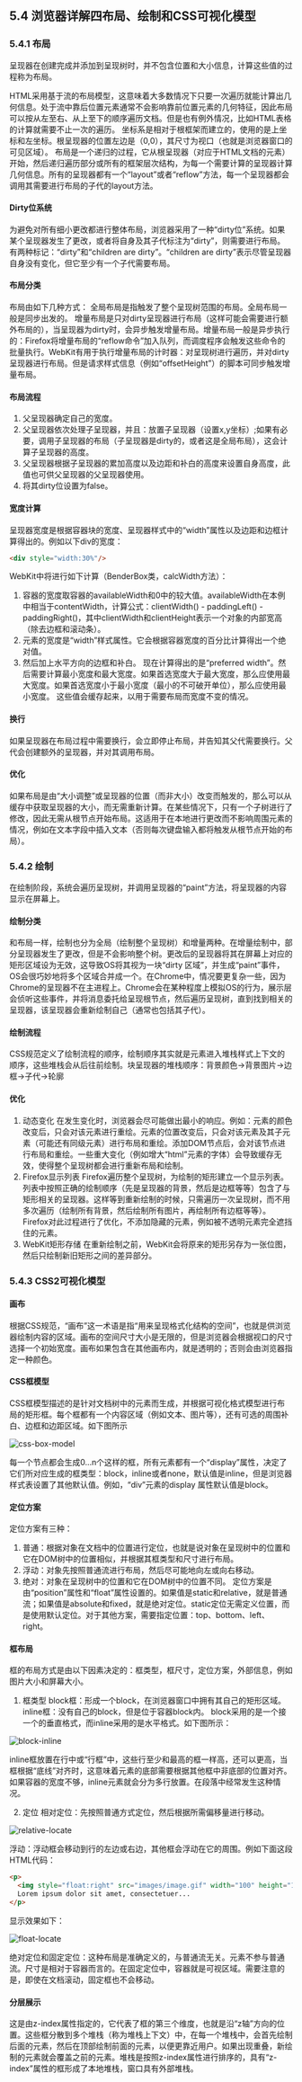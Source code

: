 ## 5.4 浏览器详解四布局、绘制和CSS可视化模型

### 5.4.1 布局
呈现器在创建完成并添加到呈现树时，并不包含位置和大小信息，计算这些值的过程称为布局。

HTML采用基于流的布局模型，这意味着大多数情况下只要一次遍历就能计算出几何信息。处于流中靠后位置元素通常不会影响靠前位置元素的几何特征，因此布局可以按从左至右、从上至下的顺序遍历文档。但是也有例外情况，比如HTML表格的计算就需要不止一次的遍历。
坐标系是相对于根框架而建立的，使用的是上坐标和左坐标。根呈现器的位置左边是（0,0），其尺寸为视口（也就是浏览器窗口的可见区域）。
布局是一个递归的过程，它从根呈现器（对应于HTML文档的<html>元素）开始，然后递归遍历部分或所有的框架层次结构，为每一个需要计算的呈现器计算几何信息。所有的呈现器都有一个“layout”或者“reflow”方法，每一个呈现器都会调用其需要进行布局的子代的layout方法。

#### Dirty位系统
为避免对所有细小更改都进行整体布局，浏览器采用了一种“dirty位”系统。如果某个呈现器发生了更改，或者将自身及其子代标注为“dirty”，则需要进行布局。有两种标记：“dirty”和“children are dirty”。“children are dirty”表示尽管呈现器自身没有变化，但它至少有一个子代需要布局。

#### 布局分类
布局由如下几种方式：
全局布局是指触发了整个呈现树范围的布局。全局布局一般是同步出发的。
增量布局是只对dirty呈现器进行布局（这样可能会需要进行额外布局的），当呈现器为dirty时，会异步触发增量布局。增量布局一般是异步执行的：Firefox将增量布局的“reflow命令”加入队列，而调度程序会触发这些命令的批量执行。WebKit有用于执行增量布局的计时器：对呈现树进行遍历，并对dirty呈现器进行布局。但是请求样式信息（例如“offsetHeight”）的脚本可同步触发增量布局。

#### 布局流程
1. 父呈现器确定自己的宽度。
2. 父呈现器依次处理子呈现器，并且：放置子呈现器（设置x,y坐标）;如果有必要，调用子呈现器的布局（子呈现器是dirty的，或者这是全局布局），这会计算子呈现器的高度。
3. 父呈现器根据子呈现器的累加高度以及边距和补白的高度来设置自身高度，此值也可供父呈现器的父呈现器使用。
4. 将其dirty位设置为false。

#### 宽度计算
呈现器宽度是根据容器块的宽度、呈现器样式中的“width”属性以及边距和边框计算得出的。例如以下div的宽度：
```html
<div style="width:30%"/>
```
WebKit中将进行如下计算（BenderBox类，calcWidth方法）：
1. 容器的宽度取容器的availableWidth和0中的较大值。availableWidth在本例中相当于contentWidth，计算公式：clientWidth() - paddingLeft() - paddingRight()，其中clientWidth和clientHeight表示一个对象的内部宽高（除去边框和滚动条）。
2. 元素的宽度是“width”样式属性。它会根据容器宽度的百分比计算得出一个绝对值。
3. 然后加上水平方向的边框和补白。
现在计算得出的是“preferred width”。然后需要计算最小宽度和最大宽度。如果首选宽度大于最大宽度，那么应使用最大宽度。如果首选宽度小于最小宽度（最小的不可破开单位），那么应使用最小宽度。
这些值会缓存起来，以用于需要布局而宽度不变的情况。

#### 换行
如果呈现器在布局过程中需要换行，会立即停止布局，并告知其父代需要换行。父代会创建额外的呈现器，并对其调用布局。

#### 优化
如果布局是由“大小调整”或呈现器的位置（而非大小）改变而触发的，那么可以从缓存中获取呈现器的大小，而无需重新计算。在某些情况下，只有一个子树进行了修改，因此无需从根节点开始布局。这适用于在本地进行更改而不影响周围元素的情况，例如在文本字段中插入文本（否则每次键盘输入都将触发从根节点开始的布局）。

### 5.4.2 绘制
在绘制阶段，系统会遍历呈现树，并调用呈现器的“paint”方法，将呈现器的内容显示在屏幕上。

#### 绘制分类
和布局一样，绘制也分为全局（绘制整个呈现树）和增量两种。在增量绘制中，部分呈现器发生了更改，但是不会影响整个树。更改后的呈现器将其在屏幕上对应的矩形区域设为无效，这导致OS将其视为一块“dirty 区域”，并生成“paint”事件，OS会很巧妙地将多个区域合并成一个。在Chrome中，情况要更复杂一些，因为Chrome的呈现器不在主进程上。Chrome会在某种程度上模拟OS的行为，展示层会侦听这些事件，并将消息委托给呈现根节点，然后遍历呈现树，直到找到相关的呈现器，该呈现器会重新绘制自己（通常也包括其子代）。

#### 绘制流程
CSS规范定义了绘制流程的顺序，绘制顺序其实就是元素进入堆栈样式上下文的顺序，这些堆栈会从后往前绘制。块呈现器的堆栈顺序：背景颜色->背景图片->边框->子代->轮廓

#### 优化
1. 动态变化 在发生变化时，浏览器会尽可能做出最小的响应。例如：元素的颜色改变后，只会对该元素进行重绘。元素的位置改变后，只会对该元素及其子元素（可能还有同级元素）进行布局和重绘。添加DOM节点后，会对该节点进行布局和重绘。一些重大变化（例如增大“html”元素的字体）会导致缓存无效，使得整个呈现树都会进行重新布局和绘制。
2. Firefox显示列表
Firefox遍历整个呈现树，为绘制的矩形建立一个显示列表。列表中按照正确的绘制顺序（先是呈现器的背景，然后是边框等等）包含了与矩形相关的呈现器。这样等到重新绘制的时候，只需遍历一次呈现树，而不用多次遍历（绘制所有背景，然后绘制所有图片，再绘制所有边框等等）。Firefox对此过程进行了优化，不添加隐藏的元素，例如被不透明元素完全遮挡住的元素。
3. WebKit矩形存储
在重新绘制之前，WebKit会将原来的矩形另存为一张位图，然后只绘制新旧矩形之间的差异部分。

### 5.4.3 CSS2可视化模型
#### 画布

根据CSS规范，“画布”这一术语是指“用来呈现格式化结构的空间”，也就是供浏览器绘制内容的区域。画布的空间尺寸大小是无限的，但是浏览器会根据视口的尺寸选择一个初始宽度。画布如果包含在其他画布内，就是透明的；否则会由浏览器指定一种颜色。

#### CSS框模型
CSS框模型描述的是针对文档树中的元素而生成，并根据可视化格式模型进行布局的矩形框。每个框都有一个内容区域（例如文本、图片等），还有可选的周围补白、边框和边距区域。如下图所示

![css-box-model](../img/5-4-css-box-model.jpg)

每一个节点都会生成0...n个这样的框，所有元素都有一个“display”属性，决定了它们所对应生成的框类型：block，inline或者none，默认值是inline，但是浏览器样式表设置了其他默认值。例如，“div”元素的display 属性默认值是block。

#### 定位方案
定位方案有三种：
1. 普通：根据对象在文档中的位置进行定位，也就是说对象在呈现树中的位置和它在DOM树中的位置相似，并根据其框类型和尺寸进行布局。
2. 浮动：对象先按照普通流进行布局，然后尽可能地向左或向右移动。
3. 绝对：对象在呈现树中的位置和它在DOM树中的位置不同。
定位方案是由“position”属性和“float”属性设置的。如果值是static和relative，就是普通流；如果值是absolute和fixed，就是绝对定位。static定位无需定义位置，而是使用默认定位。对于其他方案，需要指定位置：top、bottom、left、right。

#### 框布局
框的布局方式是由以下因素决定的：框类型，框尺寸，定位方案，外部信息，例如图片大小和屏幕大小。
1. 框类型
block框：形成一个block，在浏览器窗口中拥有其自己的矩形区域。
inline框：没有自己的block，但是位于容器block内。
block采用的是一个接一个的垂直格式，而inline采用的是水平格式。如下图所示：

![block-inline](../img/5-4-block-inline.png)

inline框放置在行中或“行框”中，这些行至少和最高的框一样高，还可以更高，当框根据“底线”对齐时，这意味着元素的底部需要根据其他框中非底部的位置对齐。如果容器的宽度不够，inline元素就会分为多行放置。在段落中经常发生这种情况。

2. 定位
相对定位：先按照普通方式定位，然后根据所需偏移量进行移动。

![relative-locate](../img/5-4-relative-locate.png)

浮动：浮动框会移动到行的左边或右边，其他框会浮动在它的周围。例如下面这段HTML代码：
```html
<p>
  <img style="float:right" src="images/image.gif" width="100" height="100">
  Lorem ipsum dolor sit amet, consectetuer...
</p>
```
显示效果如下：

![float-locate](../img/5-4-float-locate.png)

绝对定位和固定定位：这种布局是准确定义的，与普通流无关。元素不参与普通流。尺寸是相对于容器而言的。在固定定位中，容器就是可视区域。需要注意的是，即使在文档滚动，固定框也不会移动。

#### 分层展示
这是由z-index属性指定的，它代表了框的第三个维度，也就是沿“z轴”方向的位置。这些框分散到多个堆栈（称为堆栈上下文）中，在每一个堆栈中，会首先绘制后面的元素，然后在顶部绘制前面的元素，以便更靠近用户。如果出现重叠，新绘制的元素就会覆盖之前的元素。堆栈是按照z-index属性进行排序的，具有“z-index”属性的框形成了本地堆栈，窗口具有外部堆栈。
